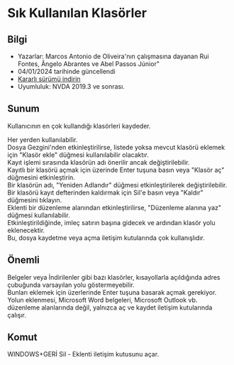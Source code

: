 # Sık Kullanılan Klasörler


## Bilgi
* Yazarlar: Marcos Antonio de Oliveira'nın çalışmasına dayanan Rui Fontes, Ângelo Abrantes ve Abel Passos Júnior"
* 04/01/2024 tarihinde güncellendi
* [Kararlı sürümü indirin][1]
* Uyumluluk: NVDA 2019.3 ve sonrası.


## Sunum
Kullanıcının en çok kullandığı klasörleri kaydeder.  

Her yerden kullanılabilir.  
Dosya Gezgini'nden etkinleştirilirse, listede yoksa mevcut klasörü eklemek için "Klasör ekle" düğmesi kullanılabilir olacaktır.  
Kayıt işlemi sırasında klasörün adı önerilir ancak değiştirilebilir.  
Kayıtlı bir klasörü açmak için üzerinde Enter tuşuna basın veya "Klasör aç" düğmesini etkinleştirin.  
Bir klasörün adı, "Yeniden Adlandır" düğmesi etkinleştirilerek değiştirilebilir.  
Bir klasörü kayıt defterinden kaldırmak için Sil'e basın veya "Kaldır" düğmesini tıklayın.  
Eklenti bir düzenleme alanından etkinleştirilirse, "Düzenleme alanına yaz" düğmesi kullanılabilir.  
Etkinleştirildiğinde, imleç satırın başına gidecek ve ardından klasör yolu eklenecektir.  
Bu, dosya kaydetme veya açma iletişim kutularında çok kullanışlıdır.  


## Önemli
Belgeler veya İndirilenler gibi bazı klasörler, kısayollarla açıldığında adres çubuğunda varsayılan yolu göstermeyebilir.  
Bunları eklemek için üzerlerinde Enter tuşuna basarak açmak gerekiyor.  
Yolun eklenmesi, Microsoft Word belgeleri, Microsoft Outlook vb. düzenleme alanlarında değil, yalnızca aç ve kaydet iletişim kutularında çalışır.


## Komut
WINDOWS+GERİ Sil - Eklenti iletişim kutusunu açar.

[1]: https://github.com/ruifontes/favoriteFolders/releases/download/2024.01.04/favoriteFolders-2024.01.04.nvda-addon
